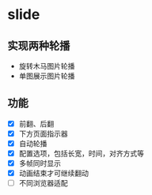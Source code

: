 # slide

## 实现两种轮播
* 旋转木马图片轮播
* 单图展示图片轮播

## 功能
- [x] 前翻、后翻
- [x] 下方页面指示器
- [x] 自动轮播
- [x] 配置选项，包括长宽，时间，对齐方式等
- [x] 多帧同时显示
- [x] 动画结束才可继续翻动
- [ ] 不同浏览器适配